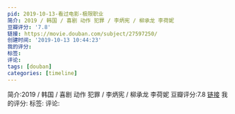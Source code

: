 ```yaml
---
pid: 2019-10-13-看过电影-极限职业
简介: 2019 / 韩国 / 喜剧 动作 犯罪 / 李炳宪 / 柳承龙 李荷妮
豆瓣评分: '7.8'
链接: https://movie.douban.com/subject/27597250/
创建时间: '2019-10-13 10:44:23'
我的评分:
标签:
评论:
tags: [douban]
categories: [timeline]
---
```

简介:2019 / 韩国 / 喜剧 动作 犯罪 / 李炳宪 / 柳承龙 李荷妮
豆瓣评分:7.8
[链接](https://movie.douban.com/subject/27597250/)
我的评分:
标签:
评论:
